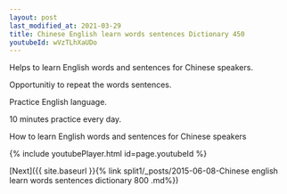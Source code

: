 ```yaml
---
layout: post
last_modified_at: 2021-03-29
title: Chinese English learn words sentences Dictionary 450 
youtubeId: wVzTLhXaUDo
---
```

 
 
Helps to learn English words and sentences for Chinese speakers.

Opportunitiy to repeat the words sentences. 

Practice English language. 
 
10 minutes practice every day. 
 
How to learn English words and sentences for Chinese speakers 
 
{% include youtubePlayer.html id=page.youtubeId %}
 
 
[Next]({{ site.baseurl }}{% link  split1/_posts/2015-06-08-Chinese english learn words sentences dictionary 800 .md%})
 
